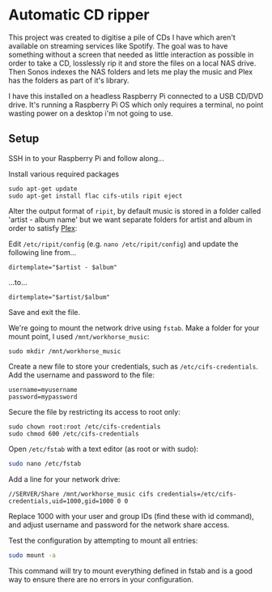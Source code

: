 # Automatic CD ripper

This project was created to digitise a pile of CDs I have which aren't available on streaming services like Spotify. The goal was to have something without a screen that needed as little interaction as possible in order to take a CD, losslessly rip it and store the files on a local NAS drive. Then Sonos indexes the NAS folders and lets me play the music and Plex has the folders as part of it's library.

I have this installed on a headless Raspberry Pi connected to a USB CD/DVD drive. It's running a Raspberry Pi OS which only requires a terminal, no point wasting power on a desktop i'm not going to use.

## Setup

SSH in to your Raspberry Pi and follow along...

Install various required packages

```
sudo apt-get update
sudo apt-get install flac cifs-utils ripit eject
```

Alter the output format of `ripit`, by default music is stored in a folder called 'artist - album name' but we want separate folders for artist and album in order to satisfy [Plex](https://support.plex.tv/articles/200265296-adding-music-media-from-folders/): 

Edit `/etc/ripit/config` (e.g. `nano /etc/ripit/config`) and update the following line from...

```
dirtemplate="$artist - $album"
```

...to...

```
dirtemplate="$artist/$album"
```

Save and exit the file.

We're going to mount the network drive using `fstab`.
Make a folder for your mount point, I used `/mnt/workhorse_music`:

```
sudo mkdir /mnt/workhorse_music
```

Create a new file to store your credentials, such as `/etc/cifs-credentials`.
Add the username and password to the file:

```
username=myusername
password=mypassword
```

Secure the file by restricting its access to root only:

```
sudo chown root:root /etc/cifs-credentials
sudo chmod 600 /etc/cifs-credentials
```

Open `/etc/fstab` with a text editor (as root or with sudo):

```bash
sudo nano /etc/fstab
```

Add a line for your network drive:

```
//SERVER/Share /mnt/workhorse_music cifs credentials=/etc/cifs-credentials,uid=1000,gid=1000 0 0
```

Replace 1000 with your user and group IDs (find these with id command), and adjust username and password for the network share access.

Test the configuration by attempting to mount all entries:

```bash
sudo mount -a
```

This command will try to mount everything defined in fstab and is a good way to ensure there are no errors in your configuration.

